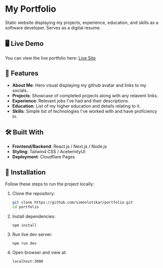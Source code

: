 # My Portfolio

Static website displaying my projects, experience, education, and skills as a software developer. Serves as a digital resume.

## 🖥️ Live Demo
You can view the live portfolio here: [Live Site](https://lotzkar.com)

## 📂 Features
- **About Me**: Hero visual displaying my github avatar and links to my socials..
- **Projects**: Showcase of completed projects along with any relavent links.
- **Experience**: Relevant jobs I've had and their descriptions.
- **Education**: List of my higher education and details relating to it.
- **Skills**: Simple list of technologies I've worked with and have proficiency in.

## 🛠️ Built With
- **Frontend/Backend**: React.js / Next.js / Node.js
- **Styling**: Tailwind CSS / AceternityUI
- **Deployment**: Cloudflare Pages

## 🚀 Installation
Follow these steps to run the project locally:

1. Clone the repository:
   ```bash
   git clone https://github.com/simonlotzkar/portfolio.git
   cd portfolio
   ```
2. Install dependencies:
    ```
    npm install
    ```
3. Run live dev server:
    ```
    npm run dev
    ```
4. Open browser and view at:
    ```
    localhost:3000
    ```
